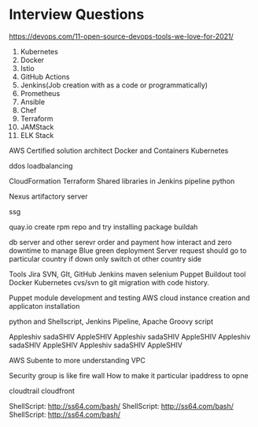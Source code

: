Interview Questions
===================

https://devops.com/11-open-source-devops-tools-we-love-for-2021/

1. Kubernetes
2. Docker
3. Istio
4. GitHub Actions
5. Jenkins(Job creation with as a code or programmatically)
6. Prometheus
7. Ansible
8. Chef
9. Terraform
10. JAMStack
11. ELK Stack

AWS Certified solution architect
Docker and Containers
Kubernetes

ddos
loadbalancing

CloudFormation
Terraform
Shared libraries in Jenkins pipeline
python

Nexus artifactory server

ssg

quay.io
create rpm repo and try installing package
buildah

db server and other serevr order and payment how interact and zero downtime to manage
Blue green deployment
Server request should go to particular country if down only switch ot other country side


Tools
Jira
SVN, GIt, GitHub
Jenkins
maven
selenium
Puppet
Buildout tool
Docker
Kubernetes
cvs/svn to git migration with code history.

Puppet module development and testing
AWS cloud instance creation and applicaton installation

python and Shellscript, Jenkins Pipeline, Apache Groovy script


Appleshiv sadaSHIV AppleSHIV
Appleshiv sadaSHIV AppleSHIV
Appleshiv sadaSHIV AppleSHIV
Appleshiv sadaSHIV AppleSHIV


AWS Subente to more understanding
VPC

Security group is like fire wall
How to make it particular ipaddress to opne

cloudtrail
cloudfront




























ShellScript: http://ss64.com/bash/
ShellScript: http://ss64.com/bash/
ShellScript: http://ss64.com/bash/
